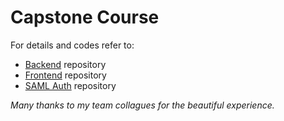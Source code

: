# Capstone Course

For details and codes refer to:
- [Backend](https://github.com/uniGe-Connect/api.unige-connect.it) repository
- [Frontend](https://github.com/uniGe-Connect/unige-connect.it) repository
- [SAML Auth](https://github.com/uniGe-Connect/auth.unige-connect.it) repository

_Many thanks to my team collagues for the beautiful experience._
